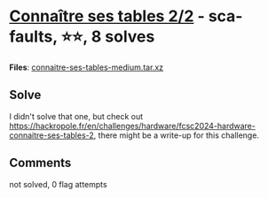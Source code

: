 [Connaître ses tables 2/2](challenge_files/README.md) - sca-faults, ⭐⭐, 8 solves
===

**Files**: [connaitre-ses-tables-medium.tar.xz](https://www.narthorn.com/ctf/FCSC-2024/challenge_files/sca-faults/Conna%C3%AEtre%20ses%20tables%202_2/connaitre-ses-tables-medium.tar.xz)

## Solve

I didn't solve that one, but check out https://hackropole.fr/en/challenges/hardware/fcsc2024-hardware-connaitre-ses-tables-2, there might be a write-up for this challenge.

## Comments

not solved, 0 flag attempts